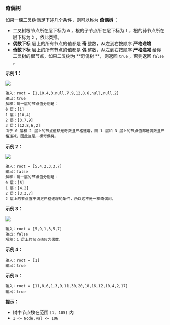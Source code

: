 ### 奇偶树 ###
如果一棵二叉树满足下述几个条件，则可以称为 **奇偶树** ：

* 二叉树根节点所在层下标为 `0` ，根的子节点所在层下标为 `1` ，根的孙节点所在层下标为 `2` ，依此类推。
* **偶数下标** 层上的所有节点的值都是 **奇** 整数，从左到右按顺序 **严格递增**
* **奇数下标** 层上的所有节点的值都是 **偶** 整数，从左到右按顺序 **严格递减**
给你二叉树的根节点，如果二叉树为 **奇偶树 **，则返回 `true` ，否则返回 `false` 。



**示例 1：**

**![](https://assets.leetcode-cn.com/aliyun-lc-upload/uploads/2020/10/04/sample_1_1966.png)**

```
输入：root = [1,10,4,3,null,7,9,12,8,6,null,null,2]
输出：true
解释：每一层的节点值分别是：
0 层：[1]
1 层：[10,4]
2 层：[3,7,9]
3 层：[12,8,6,2]
由于 0 层和 2 层上的节点值都是奇数且严格递增，而 1 层和 3 层上的节点值都是偶数且严格递减，因此这是一棵奇偶树。
```

**示例 2：**

**![](https://assets.leetcode-cn.com/aliyun-lc-upload/uploads/2020/10/04/sample_2_1966.png)**

```
输入：root = [5,4,2,3,3,7]
输出：false
解释：每一层的节点值分别是：
0 层：[5]
1 层：[4,2]
2 层：[3,3,7]
2 层上的节点值不满足严格递增的条件，所以这不是一棵奇偶树。
```

**示例 3：**

![](https://assets.leetcode-cn.com/aliyun-lc-upload/uploads/2020/10/04/sample_1_333_1966.png)

```
输入：root = [5,9,1,3,5,7]
输出：false
解释：1 层上的节点值应为偶数。
```

**示例 4：**

```
输入：root = [1]
输出：true
```

**示例 5：**

```
输入：root = [11,8,6,1,3,9,11,30,20,18,16,12,10,4,2,17]
输出：true
```



**提示：**

* 树中节点数在范围 `[1, 105]` 内
* `1 <= Node.val <= 106`

